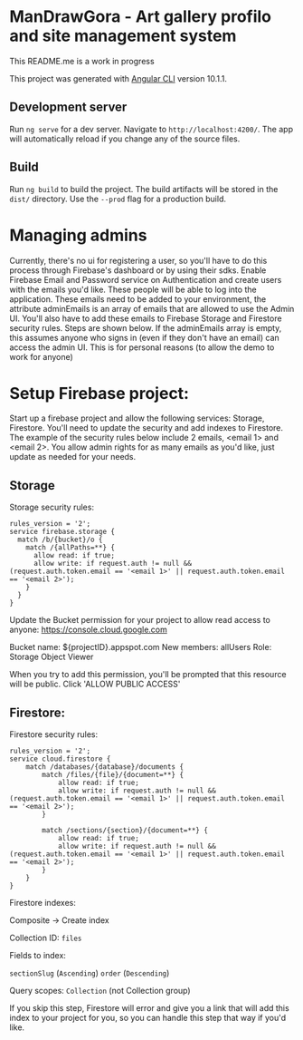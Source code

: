 # ManDrawGora - Art gallery profilo and site management system

This README.me is a work in progress

This project was generated with [Angular CLI](https://github.com/angular/angular-cli) version 10.1.1.

## Development server

Run `ng serve` for a dev server. Navigate to `http://localhost:4200/`. The app will automatically reload if you change any of the source files.

## Build

Run `ng build` to build the project. The build artifacts will be stored in the `dist/` directory. Use the `--prod` flag for a production build.

# Managing admins

Currently, there's no ui for registering a user, so you'll have to do this process through Firebase's dashboard or by using their sdks.
Enable Firebase Email and Password service on Authentication and create users with the emails you'd like. These people will be able to log into the application.
These emails need to be added to your environment, the attribute adminEmails is an array of emails that are allowed to use the Admin UI. You'll also have to add these emails to Firebase Storage and Firestore security rules. Steps are shown below. If the adminEmails array is empty, this assumes anyone who signs in (even if they don't have an email) can access the admin UI. This is for personal reasons (to allow the demo to work for anyone)

# Setup Firebase project:

Start up a firebase project and allow the following services: Storage, Firestore. You'll need to update the security and add indexes to Firestore. The example of the security rules below include 2 emails, <email 1> and <email 2>. You allow admin rights for as many emails as you'd like, just update as needed for your needs.

## Storage
Storage security rules:

```
rules_version = '2';
service firebase.storage {
  match /b/{bucket}/o {
    match /{allPaths=**} {
      allow read: if true;
      allow write: if request.auth != null && (request.auth.token.email == '<email 1>' || request.auth.token.email == '<email 2>');
    }
  }
}
```

Update the Bucket permission for your project to allow read access to anyone: https://console.cloud.google.com

Bucket name: ${projectID}.appspot.com
New members: allUsers
Role: Storage Object Viewer

When you try to add this permission, you'll be prompted that this resource will be public. Click 'ALLOW PUBLIC ACCESS'

## Firestore:
Firestore security rules:

```
rules_version = '2';
service cloud.firestore {
    match /databases/{database}/documents {
        match /files/{file}/{document=**} {
          	allow read: if true;
          	allow write: if request.auth != null && (request.auth.token.email == '<email 1>' || request.auth.token.email == '<email 2>');
        }

        match /sections/{section}/{document=**} {
          	allow read: if true;
          	allow write: if request.auth != null && (request.auth.token.email == '<email 1>' || request.auth.token.email == '<email 2>');
        }
    }
}
```

Firestore indexes:

Composite -> Create index

Collection ID: `files`

Fields to index:

`sectionSlug` (`Ascending`)
`order` (`Descending`)

Query scopes: `Collection` (not Collection group)

If you skip this step, Firestore will error and give you a link that will add this index to your project for you, so you can handle this step that way if you'd like.
